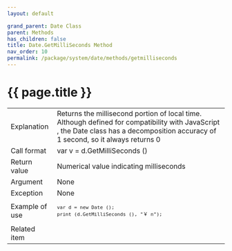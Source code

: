 ```yaml
---
layout: default

grand_parent: Date Class
parent: Methods
has_children: false
title: Date.GetMilliSeconds Method
nav_order: 10
permalink: /package/system/date/methods/getmilliseconds
---
```

# {{ page.title }}


<table>
  <tr>
    <td>Explanation</td>
    <td colspan="2">Returns the millisecond portion of local time. Although defined for compatibility with JavaScript , the Date class has a decomposition accuracy of 1 second, so it always returns 0</td>
  </tr>
  <tr>
    <td>Call format</td>
    <td colspan="2">var v = d.GetMilliSeconds ()</td>
  </tr>
  <tr>
    <td>Return value</td>
    <td colspan="2">Numerical value indicating milliseconds</td>
  </tr>  
  <tr>
    <td>Argument</td>
    <td colspan="2">None</td>
  </tr>
    <td>Exception</td>
    <td colspan="2">None</td>
  </tr>
  <tr>
    <td>Example of use</td>
    <td colspan="2"><code><pre>var d = new Date ();
print (d.GetMilliSeconds (), "￥ n");</pre></code></td>
  </tr>
  <tr>
    <td>Related item</td>
    <td colspan="2"></td>
  </tr>
</table>



